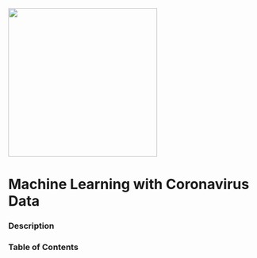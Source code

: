 <img src='https://www.salesforce.org/wp-content/uploads/2021/02/uva-university-of-virginia-logo.png' width=300 class='center'/>

# Machine Learning with Coronavirus Data

### Description

### Table of Contents
